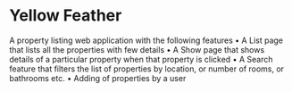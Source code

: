 # Yellow Feather
A property listing web application with the following features
•	A List page that lists all the properties with few details
•	A Show page that shows details of a particular property when that property is clicked
•	A Search feature that filters the list of properties by location, or number of rooms, or bathrooms etc.
•	Adding of properties by a user

